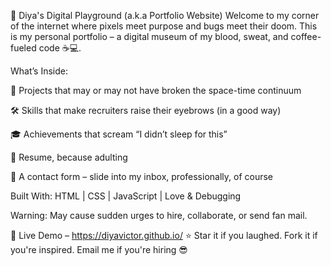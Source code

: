🌟 Diya's Digital Playground (a.k.a Portfolio Website)
Welcome to my corner of the internet where pixels meet purpose and bugs meet their doom.
This is my personal portfolio – a digital museum of my blood, sweat, and coffee-fueled code ☕💻.

What’s Inside:

🧠 Projects that may or may not have broken the space-time continuum

🛠️ Skills that make recruiters raise their eyebrows (in a good way)

🎓 Achievements that scream “I didn’t sleep for this”

📝 Resume, because adulting

📮 A contact form – slide into my inbox, professionally, of course

Built With: HTML | CSS | JavaScript | Love & Debugging 

Warning: May cause sudden urges to hire, collaborate, or send fan mail.

🎯 Live Demo – https://diyavictor.github.io/
⭐ Star it if you laughed. Fork it if you're inspired. Email me if you're hiring 😎
